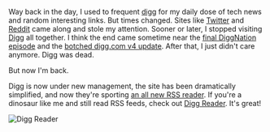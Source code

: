 Way back in the day, I used to frequent [digg](http://digg.com) for my daily dose of tech news and random interesting links. But times changed. Sites like [Twitter](http://twitter.com) and [Reddit](http://reddit.com) came along and stole my attention. Sooner or later, I stopped visiting [Digg](http://digg.com) all together. I think the end came sometime near the [final DiggNation episode](http://revision3.com/diggnation/) and the [botched digg.com v4 update](http://searchengineland.com/digg-v4-how-to-successfully-kill-a-community-50450). After that, I just didn't care anymore. Digg was dead.

But now I'm back.

Digg is now under new management, the site has been dramatically simplified, and now they're sporting [an all new RSS reader](http://blog.digg.com/post/45355701332/were-building-a-reader). If you're a dinosaur like me and still read RSS feeds, check out [Digg Reader](http://digg.com/reader). It's great!

![Digg Reader](http://jipsta.com/img/digg.png)
